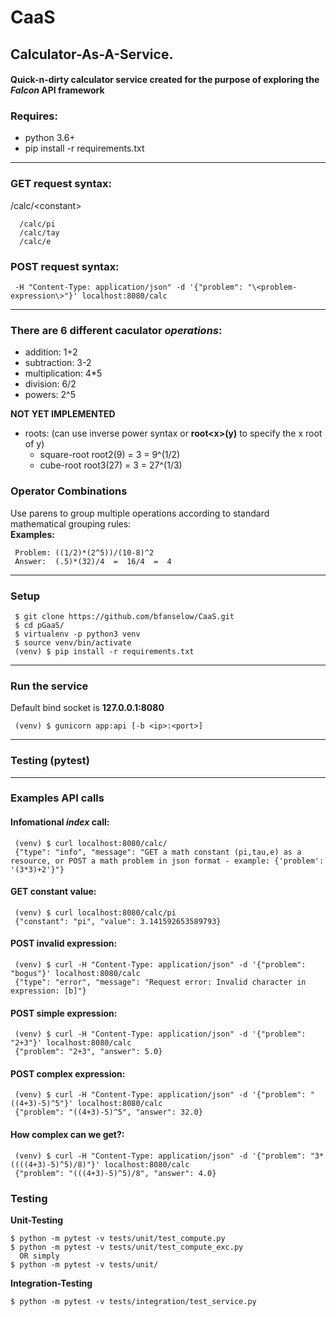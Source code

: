 # CaaS
## Calculator-As-A-Service.
#### Quick-n-dirty calculator service created for the purpose of exploring the *Falcon* API framework

### Requires:
* python 3.6+
* pip install -r requirements.txt

---
### GET request syntax: 
/calc/\<constant\>   
```
  /calc/pi
  /calc/tay
  /calc/e
```

### POST request syntax: 
```
 -H "Content-Type: application/json" -d '{"problem": "\<problem-expression\>"}' localhost:8080/calc
```
---
### There are 6 different caculator *operations*:
  + addition: 1+2
  + subtraction: 3-2
  + multiplication: 4*5
  + division: 6/2
  + powers: 2^5

  **NOT YET IMPLEMENTED**
  + roots: (can use inverse power syntax or **root\<x\>(y)** to specify the x root of y) 
    - square-root root2(9) = 3 = 9^(1/2)
    - cube-root root3(27) = 3 = 27^(1/3)

### Operator Combinations
Use parens to group multiple operations according to standard mathematical grouping rules:   
**Examples:**
```
 Problem: ((1/2)*(2^5))/(10-8)^2 
 Answer:  (.5)*(32)/4  =  16/4  =  4
```

---
### Setup
```
 $ git clone https://github.com/bfanselow/CaaS.git
 $ cd pGaaS/
 $ virtualenv -p python3 venv
 $ source venv/bin/activate
 (venv) $ pip install -r requirements.txt
```

---
### Run the service 
Default bind socket is **127.0.0.1:8080**
```
 (venv) $ gunicorn app:api [-b <ip>:<port>]
```

---
### Testing (pytest)


---
### Examples API calls
#### Infomational *index* call:
```
 (venv) $ curl localhost:8080/calc/
 {"type": "info", "message": "GET a math constant (pi,tau,e) as a resource, or POST a math problem in json format - example: {'problem': '(3*3)+2'}"}
```
 
#### GET constant value:
```
 (venv) $ curl localhost:8080/calc/pi
 {"constant": "pi", "value": 3.141592653589793}
```

#### POST invalid expression:
```
 (venv) $ curl -H "Content-Type: application/json" -d '{"problem": "bogus"}' localhost:8080/calc
 {"type": "error", "message": "Request error: Invalid character in expression: [b]"}
```

#### POST simple expression:
```
 (venv) $ curl -H "Content-Type: application/json" -d '{"problem": "2+3"}' localhost:8080/calc
 {"problem": "2+3", "answer": 5.0}
```

#### POST complex expression:
```
 (venv) $ curl -H "Content-Type: application/json" -d '{"problem": "((4+3)-5)^5"}' localhost:8080/calc
 {"problem": "((4+3)-5)^5", "answer": 32.0}
```

#### How complex can we get?:
```
 (venv) $ curl -H "Content-Type: application/json" -d '{"problem": "3*((((4+3)-5)^5)/8)"}' localhost:8080/calc
 {"problem": "(((4+3)-5)^5)/8", "answer": 4.0}
```

### Testing
**Unit-Testing**
``` 
$ python -m pytest -v tests/unit/test_compute.py
$ python -m pytest -v tests/unit/test_compute_exc.py
  OR simply
$ python -m pytest -v tests/unit/
``` 
**Integration-Testing**
``` 
$ python -m pytest -v tests/integration/test_service.py
``` 
